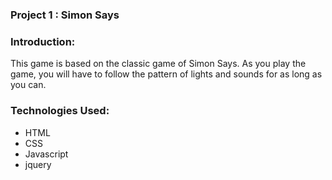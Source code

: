 
### Project 1 : Simon Says

### Introduction:

This game is based on the classic game of Simon Says.
As you play the game, you will have to follow the pattern of lights and sounds for as long as you can.

### Technologies Used:

* HTML
* CSS
* Javascript
* jquery
